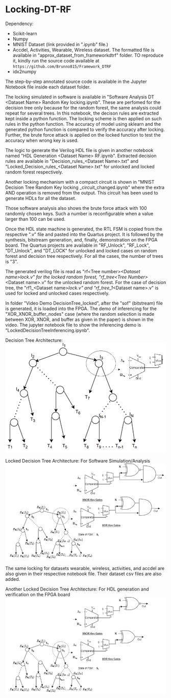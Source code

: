 # Locking-DT-RF

Dependency: 
  - Scikit-learn
  - Numpy
  - MNIST Dataset (link provided in ".ipynb" file.)
  - Accdel, Activities, Wearable, Wireless dataset. The formatted file is available in "approx_dataset_from_frameworkdtrf" folder. TO reproduce it, kindly run the source code available at `https://github.com/Brunno815/Framework_DTRF`  
  - idx2numpy
    
The step-by-step annotated source code is available in the Jupyter Notebook file inside each dataset folder.  

The locking simulated in software is available in "Software Analysis DT \<Dataset Name\> Random Key locking.ipynb". These are perfomed for the decision tree only because for the random forest, the same analysis could repeat for several trees. In this notebook, the decison rules are extracted kept inside a python function. The locking scheme is then applied on such rules in the python function. The accuracy of model using sklearn and the generated python function is compared to verify the accuracy after locking. Further, the brute force attack is applied on the locked function to test the accuracy when wrong key is used.

The logic to generate the Verilog HDL file is given in another notebook named "HDL Generation \<Dataset Name\> RF.ipynb". Extracted decision rules are available in "Decision_rules_\<Dataset Name\>.txt" and "Locked_Decision_rules_\<Dataset Name\>.txt" for unlocked and locked random forest respectively.

Another locking mechanism with a compact circuit is shown in "MNIST Decision Tree Random Key locking _circuit_changed.ipynb" where the extra AND operation is removed from the output. This circuit has been used to generate HDLs for all the dataset.

Those software analysis also shows the brute force attack with 100 randomly chosen keys. Such a number is reconfigurable when a value larger than 100 can be used.

Once the HDL state machine is generated, the RTL FSM is copied from the respective ".v" file and pasted into the Quartus project. It is followed by the synthesis, bitstream generation, and, finally, demonstration on the FPGA board. The Quartus projects are available in "RF_Unlock", "RF_Lock", "DT_Unlock", and "DT_LOCK" for unlocked and locked cases on random forest and decision tree respectively. For all the cases, the number of trees is "3".

The generated verilog file is read as "rf\<Tree number\>_\<Dataset name\>_lock.v" for the locked random forest, "rf_tree_\<Tree Number\>_\<Dataset name\>.v" for the unlocked random forest.  For the case of decision tree, the "rf1_\<Dataset name\>_lock.v" and "rf_tree_1_\<Dataset name\>.v" is used for locked and unlocked cases respectively.

In folder "Video Demo DecisionTree_locked", after the "sof" (bitstream) file is generated, it is loaded into the FPGA. The demo of inferencing for the  "XOR_XNOR_buffer_nodes" case (where the random selection is made between XOR, XNOR, and buffer as given in the paper) is shown in the video. The jupyter notebook file to show the inferencing demo is "LockedDecisionTreeInferencing.ipynb". 

Decision Tree Architecture:
![alt text](https://github.com/rkarn/Locking-DT-RF/blob/main/decision_tree_diagram.png)


Locked Decision Tree Architecture: For Software Simulation/Analysis
![alt text](https://github.com/rkarn/Locking-DT-RF/blob/main/Locked_decision_tree.png)

The same locking for datasets wearable, wireless, activities, and accdel are also given in their respective notebook file. Their dataset csv files are also added.

Another Locked Decision Tree Architecture: For HDL generation and verification on the FPGA board
![alt text](https://github.com/rkarn/Locking-DT-RF/blob/main/Locked_decision_tree_different_ckt.png)



